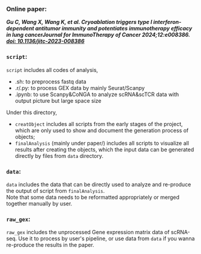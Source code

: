 ### Online paper:  
***Gu C, Wang X, Wang K, et al. Cryoablation triggers type I interferon-dependent antitumor immunity and potentiates immunotherapy efficacy in lung cancerJournal for ImmunoTherapy of Cancer 2024;12:e008386.*** [***doi: 10.1136/jitc-2023-008386***](https://doi.org/10.1136/jitc-2023-008386)  

### `script`:  
`script` includes all codes of analysis, 
   - .sh: to preprocess fastq data  
   - .r/.py: to process GEX data by mainly Seurat/Scanpy  
   - .ipynb: to use Scanpy&CoNGA to analyze scRNA&scTCR data with output picture but large space size

Under this directory,  
   - `creatObject` includes all scripts from the early stages of the project, which are only used to show and document the generation process of objects;  
   - `finalAnalysis` (mainly under paper/) includes all scripts to visualize all results after creating the objects, which the input data can be generated directly by files from `data` directory.  
    
### `data`:  
`data` includes the data that can be directly used to analyze and re-produce the output of script from `finalAnalysis`.  
Note that some data needs to be reformatted appropriately or merged together manually by user.  
  
### `raw_gex`:  
`raw_gex` includes the unprocessed Gene expression matrix data of scRNA-seq. Use it to process by user's pipeline, or use data from `data` if you wanna re-produce the results in the paper.  
